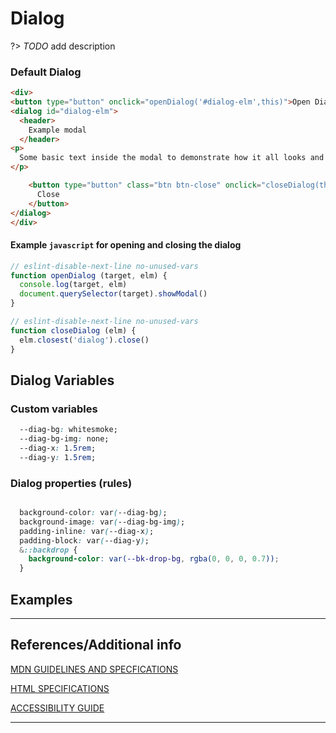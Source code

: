 # Dialog

?&gt;  _TODO_ add description

### Default Dialog

```html preview
<div>
<button type="button" onclick="openDialog('#dialog-elm',this)">Open Dialog</button>
<dialog id="dialog-elm">
  <header>
    Example modal
  </header>
<p>
  Some basic text inside the modal to demonstrate how it all looks and works.
</p>

    <button type="button" class="btn btn-close" onclick="closeDialog(this)">
      Close
    </button>
</dialog>
</div>
```

#### Example `javascript` for opening and closing the dialog

```javascript
// eslint-disable-next-line no-unused-vars
function openDialog (target, elm) {
  console.log(target, elm)
  document.querySelector(target).showModal()
}

// eslint-disable-next-line no-unused-vars
function closeDialog (elm) {
  elm.closest('dialog').close()
}

```

## Dialog Variables

### Custom variables

```css
  --diag-bg: whitesmoke;
  --diag-bg-img: none;
  --diag-x: 1.5rem;
  --diag-y: 1.5rem;
```

### Dialog properties (rules)

```css

  background-color: var(--diag-bg);
  background-image: var(--diag-bg-img);
  padding-inline: var(--diag-x);
  padding-block: var(--diag-y);
  &::backdrop {
    background-color: var(--bk-drop-bg, rgba(0, 0, 0, 0.7));
  }

```

## Examples

----
## References/Additional info


[MDN GUIDELINES AND SPECFICATIONS](https://developer.mozilla.org/en-US/docs/Web/HTML/Element/dialog ':_target="_blank"')

[HTML SPECIFICATIONS](https://html.spec.whatwg.org/multipage/interactive-elements.html#the-dialog-element ':_target="_blank"')

[ACCESSIBILITY GUIDE](https://, ':_target="_blank"')

----

